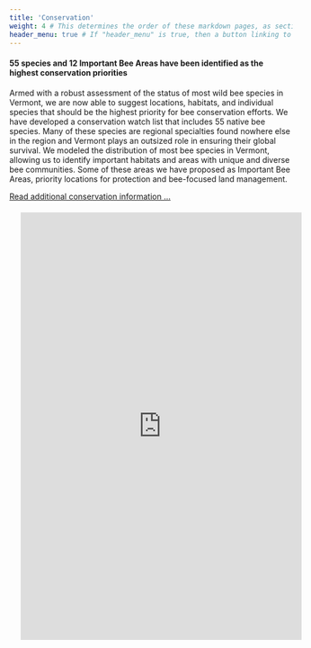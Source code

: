 ```yaml
---
title: 'Conservation'
weight: 4 # This determines the order of these markdown pages, as sections, in the Hugo-scroll display
header_menu: true # If "header_menu" is true, then a button linking to this section will be placed into the header menu at the top of the homepage.
---
```

<div class="lead">
  <h4>55 species and 12 Important Bee Areas have been identified as the highest conservation priorities</h4>
</div>


<div class="row">
  <div class="col-lg-4">
    <p>
      Armed with a robust assessment of the status of most wild bee species in Vermont, we are now able to suggest locations, habitats, and individual species that should be the highest priority for bee conservation efforts. We have developed a conservation watch list that includes 55 native bee species. Many of these species are regional specialties found nowhere else in the region and Vermont plays an outsized role in ensuring their global survival. We modeled the distribution of most bee species in Vermont, allowing us to identify important habitats and areas with unique and diverse bee communities. Some of these areas we have proposed as Important Bee Areas, priority locations for protection and bee-focused land management.
    </p>
    <a class="more-info-link" href="https://vtecostudies.github.io/SoBees_Conservation/" target="blank_">Read additional conservation information ...</a>
  </div>

  <div class="col-lg-8 h_iframe">
    <iframe src="https://missions.vtatlasoflife.org/SOBees_2022/Bee_Div_leaflet.html" style="height:760px;max-width:750px;min-width:500px;padding:20px;" frameBorder="0" allowtransparency="true"></iframe>
  </div>
</div>
